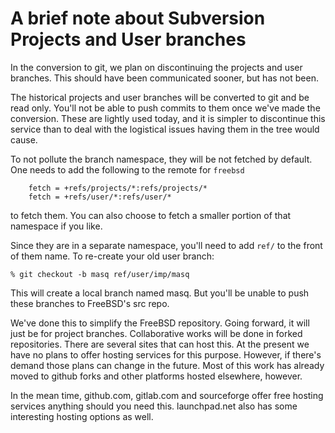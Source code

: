 # A brief note about Subversion Projects and User branches

In the conversion to git, we plan on discontinuing the projects and
user branches. This should have been communicated sooner, but has not
been.

The historical projects and user branches will be converted to git and
be read only. You'll not be able to push commits to them once we've
made the conversion. These are lightly used today, and it is simpler
to discontinue this service than to deal with the logistical issues
having them in the tree would cause.

To not pollute the branch namespace, they will be not
fetched by default. One needs to add the following to the remote
for `freebsd`
```
	fetch = +refs/projects/*:refs/projects/*
	fetch = +refs/user/*:refs/user/*
```
to fetch them. You can also choose to fetch a smaller portion of
that namespace if you like.

Since they are in a separate namespace, you'll need to add `ref/`
to the front of them name. To re-create your old user branch:
```
% git checkout -b masq ref/user/imp/masq
```
This will create a local branch named masq. But you'll be unable to
push these branches to FreeBSD's src repo.

We've done this to simplify the FreeBSD repository. Going forward, it
will just be for project branches. Collaborative works will be done in
forked repositories. There are several sites that can host this. At the
present we have no plans to offer hosting services for this
purpose. However, if there's demand those plans can change in the future.
Most of this work has already moved to github forks and other platforms hosted
elsewhere, however.

In the mean time, github.com, gitlab.com and sourceforge offer free hosting services
anything should you need this. launchpad.net also has some interesting hosting
options as well.
